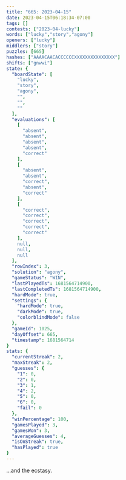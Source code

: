 ```yaml
---
title: "665: 2023-04-15"
date: 2023-04-15T06:18:34-07:00
tags: []
contests: ["2023-04-lucky"]
words: ["lucky","story","agony"]
openers: ["lucky"]
middlers: ["story"]
puzzles: [665]
hashes: ["AAAACAACACCCCCCXXXXXXXXXXXXXXX"]
shifts: ["gnwwi"]
state: {
  "boardState": [
    "lucky",
    "story",
    "agony",
    "",
    "",
    ""
  ],
  "evaluations": [
    [
      "absent",
      "absent",
      "absent",
      "absent",
      "correct"
    ],
    [
      "absent",
      "absent",
      "correct",
      "absent",
      "correct"
    ],
    [
      "correct",
      "correct",
      "correct",
      "correct",
      "correct"
    ],
    null,
    null,
    null
  ],
  "rowIndex": 3,
  "solution": "agony",
  "gameStatus": "WIN",
  "lastPlayedTs": 1681564714900,
  "lastCompletedTs": 1681564714900,
  "hardMode": true,
  "settings": {
    "hardMode": true,
    "darkMode": true,
    "colorblindMode": false
  },
  "gameId": 1025,
  "dayOffset": 665,
  "timestamp": 1681564714
}
stats: {
  "currentStreak": 2,
  "maxStreak": 2,
  "guesses": {
    "1": 0,
    "2": 0,
    "3": 1,
    "4": 2,
    "5": 0,
    "6": 0,
    "fail": 0
  },
  "winPercentage": 100,
  "gamesPlayed": 3,
  "gamesWon": 3,
  "averageGuesses": 4,
  "isOnStreak": true,
  "hasPlayed": true
}
---
```

<!-- more -->
...and the ecstasy. 
